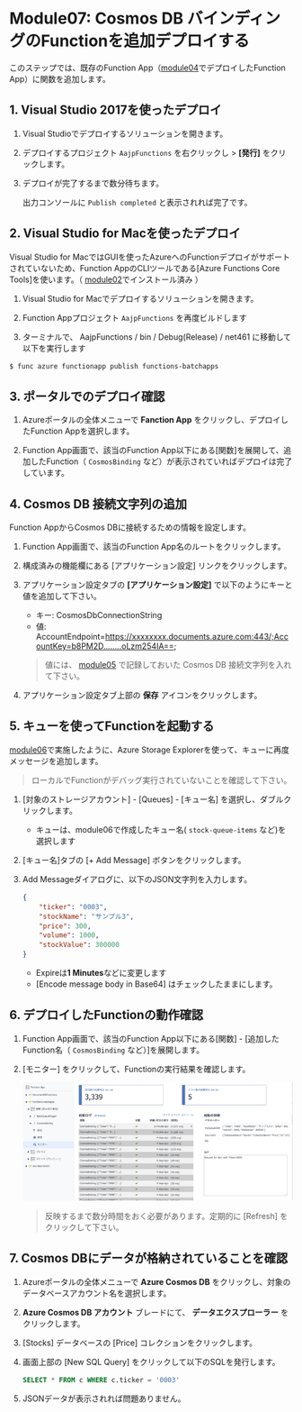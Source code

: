 # Module07: Cosmos DB バインディングのFunctionを追加デプロイする

このステップでは、既存のFunction App（[module04](module04.md)でデプロイしたFunction App）に関数を追加します。

## 1. Visual Studio 2017を使ったデプロイ

1. Visual Studioでデプロイするソリューションを開きます。

1. デプロイするプロジェクト ```AajpFunctions``` を右クリックし > **[発行]** をクリックします。

1. デプロイが完了するまで数分待ちます。

    出力コンソールに ```Publish completed``` と表示されれば完了です。

## 2. Visual Studio for Macを使ったデプロイ

Visual Studio for MacではGUIを使ったAzureへのFunctionデプロイがサポートされていないため、Function AppのCLIツールである[Azure Functions Core Tools]を使います。（ [module02](module02.md)でインストール済み ）

1. Visual Studio for Macでデプロイするソリューションを開きます。

1. Function Appプロジェクト ```AajpFunctions``` を再度ビルドします

1. ターミナルで、 AajpFunctions / bin / Debug(Release) / net461 に移動して以下を実行します

```bash
$ func azure functionapp publish functions-batchapps
```

## 3. ポータルでのデプロイ確認

1. Azureポータルの全体メニューで **Fanction App** をクリックし、デプロイしたFunction Appを選択します。

1. Function App画面で、該当のFunction App以下にある[関数]を展開して、追加したFunction（ ```CosmosBinding``` など）が表示されていればデプロイは完了しています。

## 4. Cosmos DB 接続文字列の追加

Function AppからCosmos DBに接続するための情報を設定します。

1. Function App画面で、該当のFunction App名のルートをクリックします。

1. 構成済みの機能欄にある [アプリケーション設定] リンクをクリックします。

1. アプリケーション設定タブの **[アプリケーション設定]** で以下のようにキーと値を追加して下さい。

    * キー: CosmosDbConnectionString
    * 値: AccountEndpoint=https://xxxxxxxx.documents.azure.com:443/;AccountKey=b8PM2D........oLzm254IA==;

    > 値には、 [module05](module05.md) で記録しておいた Cosmos DB 接続文字列を入れて下さい。

1. アプリケーション設定タブ上部の **保存** アイコンをクリックします。

## 5. キューを使ってFunctionを起動する

[module06](module06.md)で実施したように、Azure Storage Explorerを使って、キューに再度メッセージを追加します。

> ローカルでFunctionがデバッグ実行されていないことを確認して下さい。

1. [対象のストレージアカウント] - [Queues] - [キュー名] を選択し、ダブルクリックします。

    * キューは、module06で作成したキュー名( ```stock-queue-items``` など)を選択します

1. [キュー名]タブの [+ Add Message] ボタンをクリックします。

1. Add Messageダイアログに、以下のJSON文字列を入力します。

    ```json
    {
        "ticker": "0003",
        "stockName": "サンプル3",
        "price": 300,
        "volume": 1000,
        "stockValue": 300000
    }
    ```

    - Expireは**1 Minutes**などに変更します
    - [Encode message body in Base64] はチェックしたままにします。

## 6. デプロイしたFunctionの動作確認

1. Function App画面で、該当のFunction App以下にある[関数] - [追加したFunction名（ ```CosmosBinding``` など）]を展開します。

1. [モニター] をクリックして、Functionの実行結果を確認します。

    ![m07-1](images/m07-1.png)

    > 反映するまで数分時間をおく必要があります。定期的に [Refresh] をクリックして下さい。

## 7. Cosmos DBにデータが格納されていることを確認

1. Azureポータルの全体メニューで **Azure Cosmos DB** をクリックし、対象のデータベースアカウント名を選択します。

1. **Azure Cosmos DB アカウント** ブレードにて、 **データエクスプローラー** をクリックします。

1. [Stocks] データベースの [Price] コレクションをクリックします。

1. 画面上部の [New SQL Query] をクリックして以下のSQLを発行します。

    ```sql
    SELECT * FROM c WHERE c.ticker = '0003'
    ```

1. JSONデータが表示されれば問題ありません。

